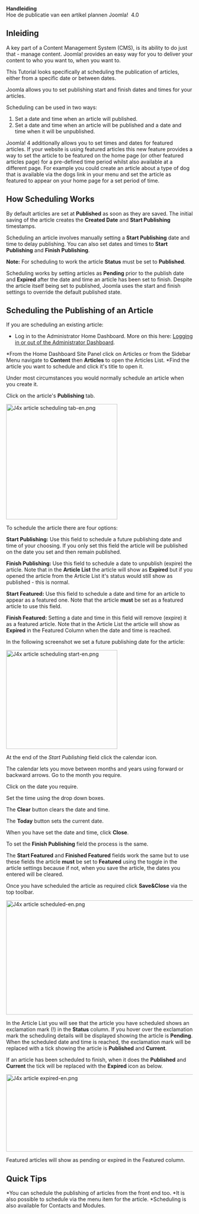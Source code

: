 <!-- Filename: J4.x:Scheduling_the_publication_of_an_article / Display title: Het plannen van de publicatie van een artikel -->

<span id="main-portal-heading">**Handleiding**  
Hoe de publicatie van een artikel plannen</span> Joomla!  4.0

## Inleiding

A key part of a Content Management System (CMS), is its ability to do
just that - manage content. Joomla! provides an easy way for you to
deliver your content to who you want to, when you want to.

This Tutorial looks specifically at scheduling the publication of
articles, either from a specific date or between dates.

Joomla allows you to set publishing start and finish dates and times for
your articles.

Scheduling can be used in two ways:

1.  Set a date and time when an article will published.
2.  Set a date and time when an article will be published and a date and
    time when it will be unpublished.

Joomla! 4 additionally allows you to set times and dates for featured
articles. If your website is using featured articles this new feature
provides a way to set the article to be featured on the home page (or
other featured articles page) for a pre-defined time period whilst also
available at a different page. For example you could create an article
about a type of dog that is available via the dogs link in your menu and
set the article as featured to appear on your home page for a set period
of time.

## How Scheduling Works

By default articles are set at **Published** as soon as they are saved.
The initial saving of the article creates the **Created Date** and
**Start Publishing** timestamps.

Scheduling an article involves manually setting a **Start Publishing**
date and time to delay publishing. You can also set dates and times to
**Start Publishing** and **Finish Publishing**.

**Note:** For scheduling to work the article **Status** must be set to
**Published**.

Scheduling works by setting articles as **Pending** prior to the publish
date and **Expired** after the date and time an article has been set to
finish. Despite the article itself being set to published, Joomla uses
the start and finish settings to override the default published state.

## Scheduling the Publishing of an Article

If you are scheduling an existing article:

- Log in to the Administrator Home Dashboard. More on this here:
  [Logging in or out of the Administrator
  Dashboard](https://docs.joomla.org/J4.x:Logging_in_to_Joomla "Special:MyLanguage/J4.x:Logging in to Joomla").

\*From the Home Dashboard Site Panel click on Articles or from the
Sidebar Menu navigate to **Content** then **Articles** to open the
Articles List. \*Find the article you want to schedule and click it's
title to open it.

Under most circumstances you would normally schedule an article when you
create it.

Click on the article's **Publishing** tab.

<img
src="https://docs.joomla.org/images/thumb/2/24/J4x_article_scheduling_tab-en.png/300px-J4x_article_scheduling_tab-en.png"
class="thumbborder" decoding="async"
srcset="https://docs.joomla.org/images/thumb/2/24/J4x_article_scheduling_tab-en.png/450px-J4x_article_scheduling_tab-en.png 1.5x, https://docs.joomla.org/images/2/24/J4x_article_scheduling_tab-en.png 2x"
data-file-width="500" data-file-height="520" width="300" height="312"
alt="J4x article scheduling tab-en.png" />

To schedule the article there are four options:

**Start Publishing:** Use this field to schedule a future publishing
date and time of your choosing. If you only set this field the article
will be published on the date you set and then remain published.

**Finish Publishing:** Use this field to schedule a date to unpublish
(expire) the article. Note that in the **Article List** the article will
show as **Expired** but if you opened the article from the Article List
it's status would still show as published - this is normal.

**Start Featured:** Use this field to schedule a date and time for an
article to appear as a featured one. Note that the article **must** be
set as a featured article to use this field.

**Finish Featured:** Setting a date and time in this field will remove
(expire) it as a featured article. Note that in the Article List the
article will show as **Expired** in the Featured Column when the date
and time is reached.

In the following screenshot we set a future publishing date for the
article:

<img
src="https://docs.joomla.org/images/thumb/4/4f/J4x_article_scheduling_start-en.png/300px-J4x_article_scheduling_start-en.png"
class="thumbborder" decoding="async"
srcset="https://docs.joomla.org/images/thumb/4/4f/J4x_article_scheduling_start-en.png/450px-J4x_article_scheduling_start-en.png 1.5x, https://docs.joomla.org/images/4/4f/J4x_article_scheduling_start-en.png 2x"
data-file-width="500" data-file-height="445" width="300" height="267"
alt="J4x article scheduling start-en.png" />

At the end of the *Start Publishing* field click the calendar icon.

The calendar lets you move between months and years using forward or
backward arrows. Go to the month you require.

Click on the date you require.

Set the time using the drop down boxes.

The **Clear** button clears the date and time.

The **Today** button sets the current date.

When you have set the date and time, click **Close**.

To set the **Finish Publishing** field the process is the same.

The **Start Featured** and **Finished Featured** fields work the same
but to use these fields the article **must** be set to **Featured**
using the toggle in the article settings because if not, when you save
the article, the dates you entered will be cleared.

Once you have scheduled the article as required click **Save&Close** via
the top toolbar.

<img
src="https://docs.joomla.org/images/thumb/b/be/J4x_article_scheduled-en.png/800px-J4x_article_scheduled-en.png"
class="thumbborder" decoding="async"
srcset="https://docs.joomla.org/images/b/be/J4x_article_scheduled-en.png 1.5x"
data-file-width="1000" data-file-height="386" width="800" height="309"
alt="J4x article scheduled-en.png" />

In the Article List you will see that the article you have scheduled
shows an exclamation mark (!) in the **Status** column. If you hover
over the exclamation mark the scheduling details will be displayed
showing the article is **Pending**. When the scheduled date and time is
reached, the exclamation mark will be replaced with a tick showing the
article is **Published** and **Current**.

If an article has been scheduled to finish, when it does the
**Published** and **Current** the tick will be replaced with the
**Expired** icon as below.

<img
src="https://docs.joomla.org/images/thumb/5/57/J4x_article_expired-en.png/800px-J4x_article_expired-en.png"
class="thumbborder" decoding="async"
srcset="https://docs.joomla.org/images/5/57/J4x_article_expired-en.png 1.5x"
data-file-width="1000" data-file-height="261" width="800" height="209"
alt="J4x article expired-en.png" />

Featured articles will show as pending or expired in the Featured
column.

## Quick Tips

\*You can schedule the publishing of articles from the front end too.
\*It is also possible to schedule via the menu item for the article.
\*Scheduling is also available for Contacts and Modules.
